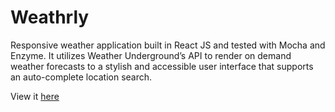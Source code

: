 # Weathrly  

Responsive weather application built in React JS and tested with Mocha and Enzyme. It utilizes Weather Underground’s API to render on demand weather forecasts to a stylish and accessible user interface that supports an auto-complete location search.

View it [here](https://mickyfen17.github.io/weathrly/)
